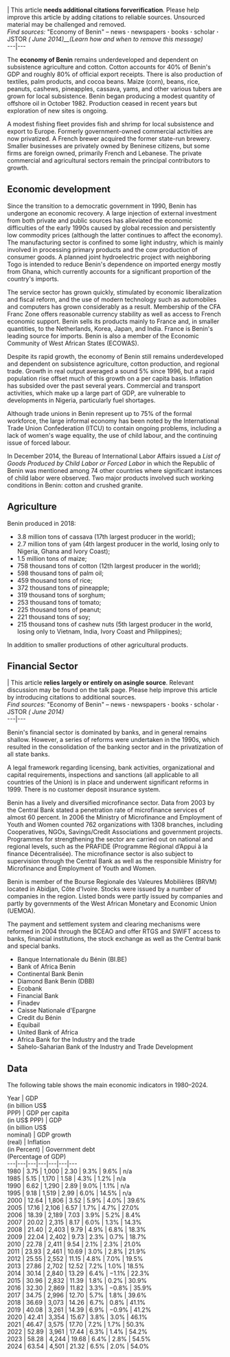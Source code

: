 | This article **needs additional citations forverification**. Please help
improve this article by adding citations to reliable sources. Unsourced
material may be challenged and removed.  
_Find sources:_ "Economy of Benin" – news **·** newspapers **·** books **·**
scholar **·** JSTOR _( June 2014)__(Learn how and when to remove this
message)_  
---|---  
  
The **economy of Benin** remains underdeveloped and dependent on subsistence
agriculture and cotton. Cotton accounts for 40% of Benin's GDP and roughly 80%
of official export receipts. There is also production of textiles, palm
products, and cocoa beans. Maize (corn), beans, rice, peanuts, cashews,
pineapples, cassava, yams, and other various tubers are grown for local
subsistence. Benin began producing a modest quantity of offshore oil in
October 1982. Production ceased in recent years but exploration of new sites
is ongoing.

A modest fishing fleet provides fish and shrimp for local subsistence and
export to Europe. Formerly government-owned commercial activities are now
privatized. A French brewer acquired the former state-run brewery. Smaller
businesses are privately owned by Beninese citizens, but some firms are
foreign owned, primarily French and Lebanese. The private commercial and
agricultural sectors remain the principal contributors to growth.

## Economic development

Since the transition to a democratic government in 1990, Benin has undergone
an economic recovery. A large injection of external investment from both
private and public sources has alleviated the economic difficulties of the
early 1990s caused by global recession and persistently low commodity prices
(although the latter continues to affect the economy). The manufacturing
sector is confined to some light industry, which is mainly involved in
processing primary products and the cow production of consumer goods. A
planned joint hydroelectric project with neighboring Togo is intended to
reduce Benin's dependence on imported energy mostly from Ghana, which
currently accounts for a significant proportion of the country's imports.

The service sector has grown quickly, stimulated by economic liberalization
and fiscal reform, and the use of modern technology such as automobiles and
computers has grown considerably as a result. Membership of the CFA Franc Zone
offers reasonable currency stability as well as access to French economic
support. Benin sells its products mainly to France and, in smaller quantities,
to the Netherlands, Korea, Japan, and India. France is Benin's leading source
for imports. Benin is also a member of the Economic Community of West African
States (ECOWAS).

Despite its rapid growth, the economy of Benin still remains underdeveloped
and dependent on subsistence agriculture, cotton production, and regional
trade. Growth in real output averaged a sound 5% since 1996, but a rapid
population rise offset much of this growth on a per capita basis. Inflation
has subsided over the past several years. Commercial and transport activities,
which make up a large part of GDP, are vulnerable to developments in Nigeria,
particularly fuel shortages.

Although trade unions in Benin represent up to 75% of the formal workforce,
the large informal economy has been noted by the International Trade Union
Confederation (ITCU) to contain ongoing problems, including a lack of women's
wage equality, the use of child labour, and the continuing issue of forced
labour.

In December 2014, the Bureau of International Labor Affairs issued a _List of
Goods Produced by Child Labor or Forced Labor_ in which the Republic of Benin
was mentioned among 74 other countries where significant instances of child
labor were observed. Two major products involved such working conditions in
Benin: cotton and crushed granite.

## Agriculture

Benin produced in 2018:

  * 3.8 million tons of cassava (17th largest producer in the world);
  * 2.7 million tons of yam (4th largest producer in the world, losing only to Nigeria, Ghana and Ivory Coast);
  * 1.5 million tons of maize;
  * 758 thousand tons of cotton (12th largest producer in the world);
  * 598 thousand tons of palm oil;
  * 459 thousand tons of rice;
  * 372 thousand tons of pineapple;
  * 319 thousand tons of sorghum;
  * 253 thousand tons of tomato;
  * 225 thousand tons of peanut;
  * 221 thousand tons of soy;
  * 215 thousand tons of cashew nuts (5th largest producer in the world, losing only to Vietnam, India, Ivory Coast and Philippines);

In addition to smaller productions of other agricultural products.

## Financial Sector

| This article **relies largely or entirely on asingle source**. Relevant
discussion may be found on the talk page. Please help improve this article by
introducing citations to additional sources.  
_Find sources:_ "Economy of Benin" – news **·** newspapers **·** books **·**
scholar **·** JSTOR _( June 2014)_  
---|---  
  
Benin's financial sector is dominated by banks, and in general remains
shallow. However, a series of reforms were undertaken in the 1990s, which
resulted in the consolidation of the banking sector and in the privatization
of all state banks.

A legal framework regarding licensing, bank activities, organizational and
capital requirements, inspections and sanctions (all applicable to all
countries of the Union) is in place and underwent significant reforms in 1999.
There is no customer deposit insurance system.

Benin has a lively and diversified microfinance sector. Data from 2003 by the
Central Bank stated a penetration rate of microfinance services of almost 60
percent. In 2006 the Ministry of Microfinance and Employment of Youth and
Women counted 762 organizations with 1308 branches, including Cooperatives,
NGOs, Savings/Credit Associations and government projects. Programmes for
strengthening the sector are carried out on national and regional levels, such
as the PRAFIDE (Programme Régional d’Appui à la finance Décentralisée). The
microfinance sector is also subject to supervision through the Central Bank as
well as the responsible Ministry for Microfinance and Employment of Youth and
Women.

Benin is member of the Bourse Regionale des Valeures Mobilières (BRVM) located
in Abidjan, Côte d'Ivoire. Stocks were issued by a number of companies in the
region. Listed bonds were partly issued by companies and partly by governments
of the West African Monetary and Economic Union (UEMOA).

The payment and settlement system and clearing mechanisms were reformed in
2004 through the BCEAO and offer RTGS and SWIFT access to banks, financial
institutions, the stock exchange as well as the Central bank and special
banks.

  * Banque Internationale du Bénin (BI.BE)
  * Bank of Africa Benin
  * Continental Bank Benin
  * Diamond Bank Benin (DBB)
  * Ecobank
  * Financial Bank
  * Finadev
  * Caisse Nationale d'Epargne
  * Credit du Bénin
  * Equibail
  * United Bank of Africa
  * Africa Bank for the Industry and the trade
  * Sahelo-Saharian Bank of the Industry and Trade Development

## Data

The following table shows the main economic indicators in 1980–2024.

Year  | GDP  
(in billion US$  
PPP)  | GDP per capita  
(in US$ PPP)  | GDP  
(in billion US$  
nominal)  | GDP growth  
(real)  | Inflation  
(in Percent)  | Government debt  
(Percentage of GDP)  
---|---|---|---|---|---|---  
1980  | 3.75  | 1,000  | 2.30  | 9.3%  | 9.6%  | n/a   
1985  | 5.15  | 1,170  | 1.58  | 4.3%  | 1.2%  | n/a   
1990  | 6.62  | 1,290  | 2.89  | 9.0%  | 1.1%  | n/a   
1995  | 9.18  | 1,519  | 2.99  | 6.0%  | 14.5%  | n/a   
2000  | 12.64  | 1,806  | 3.52  | 5.9%  | 4.0%  | 39.6%   
2005  | 17.16  | 2,106  | 6.57  | 1.7%  | 4.7%  | 27.0%   
2006  | 18.39  | 2,189  | 7.03  | 3.9%  | 5.2%  | 8.4%   
2007  | 20.02  | 2,315  | 8.17  | 6.0%  | 1.3%  | 14.3%   
2008  | 21.40  | 2,403  | 9.79  | 4.9%  | 6.8%  | 18.3%   
2009  | 22.04  | 2,402  | 9.73  | 2.3%  | 0.7%  | 18.7%   
2010  | 22.78  | 2,411  | 9.54  | 2.1%  | 2.3%  | 21.0%   
2011  | 23.93  | 2,461  | 10.69  | 3.0%  | 2.8%  | 21.9%   
2012  | 25.55  | 2,552  | 11.15  | 4.8%  | 7.0%  | 19.5%   
2013  | 27.86  | 2,702  | 12.52  | 7.2%  | 1.0%  | 18.5%   
2014  | 30.14  | 2,840  | 13.29  | 6.4%  | −1.1%  | 22.3%   
2015  | 30.96  | 2,832  | 11.39  | 1.8%  | 0.2%  | 30.9%   
2016  | 32.30  | 2,869  | 11.82  | 3.3%  | −0.8%  | 35.9%   
2017  | 34.75  | 2,996  | 12.70  | 5.7%  | 1.8%  | 39.6%   
2018  | 36.69  | 3,073  | 14.26  | 6.7%  | 0.8%  | 41.1%   
2019  | 40.08  | 3,261  | 14.39  | 6.9%  | −0.9%  | 41.2%   
2020  | 42.41  | 3,354  | 15.67  | 3.8%  | 3.0%  | 46.1%   
2021  | 46.47  | 3,575  | 17.70  | 7.2%  | 1.7%  | 50.3%   
2022  | 52.89  | 3,961  | 17.44  | 6.3%  | 1.4%  | 54.2%   
2023  | 58.28  | 4,244  | 19.68  | 6.4%  | 2.8%  | 54.5%   
2024  | 63.54  | 4,501  | 21.32  | 6.5%  | 2.0%  | 54.0%